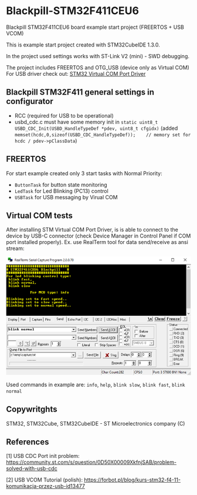 # Blackpill-STM32F411CEU6
Blackpill STM32F411CEU6 board example start project (FREERTOS + USB VCOM)

This is example start project created with STM32CubeIDE 1.3.0.

In the project used settings works with ST-Link V2 (mini) - SWD debugging.

The project includes FREERTOS and OTG_USB (device only as Virtual COM)
For USB driver check out: [STM32 Virtual COM Port Driver](https://www.st.com/content/st_com/en/products/development-tools/software-development-tools/stm32-software-development-tools/stm32-utilities/stsw-stm32102.html)

## Blackpill STM32F411 general settings in configurator
- RCC (required for USB to be operational)
- usbd_cdc.c must have some memory init in `static uint8_t USBD_CDC_Init(USBD_HandleTypeDef *pdev, uint8_t cfgidx)` (added `memset(hcdc,0,sizeof(USBD_CDC_HandleTypeDef));    // memory set for hcdc / pdev->pClassData`)

## FREERTOS
For start example created only 3 start tasks with Normal Priority:
- `ButtonTask` for button state monitoring
- `LedTask` for Led Blinking (PC13) control
- `USBTask` for USB messaging by Virual COM

## Virtual COM tests
After installing STM Virtual COM Port Driver, is is able to connect to the device by USB-C connector (check Device Manager in Control Panel if COM port installed properly).
Ex. use RealTerm tool for data send/receive as ansi stream:

![alt text](https://github.com/kkuba91/Blackpill-STM32F411CEU6/blob/main/ExampleProject/realterm.png?raw=true)

Used commands in example are: `info`, `help`, `blink slow`, `blink fast`, `blink normal`

## Copywritghts
STM32, STM32Cube, STM32CubeIDE - ST Microelectronics company (C)

## References
[1] USB CDC Port init problem: https://community.st.com/s/question/0D50X00009XkfnjSAB/problem-solved-with-usb-cdc

[2] USB VCOM Tutorial (polish): https://forbot.pl/blog/kurs-stm32-f4-11-komunikacja-przez-usb-id13477

